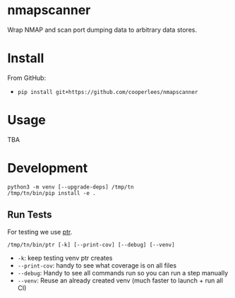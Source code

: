 # nmapscanner

Wrap NMAP and scan port dumping data to arbitrary data stores.

# Install

From GitHub:
- `pip install git+https://github.com/cooperlees/nmapscanner`

# Usage

TBA

# Development

```console
python3 -m venv [--upgrade-deps] /tmp/tn
/tmp/tn/bin/pip install -e .
````

## Run Tests

For testing we use [ptr](https://github.com/facebookincubator/ptr/).

```console
/tmp/tn/bin/ptr [-k] [--print-cov] [--debug] [--venv]
```

- `-k`: keep testing venv ptr creates
- `--print-cov`: handy to see what coverage is on all files
- `--debug`: Handy to see all commands run so you can run a step manually
- `--venv`: Reuse an already created venv (much faster to launch + run all CI)
